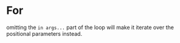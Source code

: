 # For

omitting the `in args...` part of the loop will make it iterate over the positional parameters instead.
